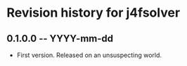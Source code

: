 # Revision history for j4fsolver

## 0.1.0.0 -- YYYY-mm-dd

* First version. Released on an unsuspecting world.
